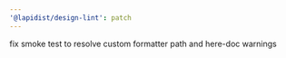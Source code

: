 ```yaml
---
'@lapidist/design-lint': patch
---
```


fix smoke test to resolve custom formatter path and here-doc warnings
